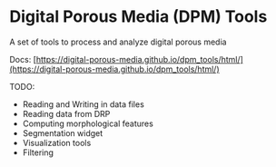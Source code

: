 # Digital Porous Media (DPM) Tools
A set of tools to process and analyze digital porous media

Docs:
[https://digital-porous-media.github.io/dpm_tools/html/](https://digital-porous-media.github.io/dpm_tools/html/)

TODO:
- Reading and Writing in data files
- Reading data from DRP
- Computing morphological features
- Segmentation widget
- Visualization tools
- Filtering
